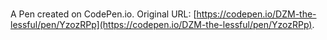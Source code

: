 # 

A Pen created on CodePen.io. Original URL: [https://codepen.io/DZM-the-lessful/pen/YzozRPp](https://codepen.io/DZM-the-lessful/pen/YzozRPp).


